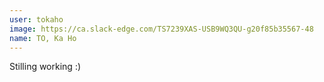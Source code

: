 ```yaml
---
user: tokaho
image: https://ca.slack-edge.com/TS7239XAS-USB9WQ3QU-g20f85b35567-48
name: TO, Ka Ho
---
```

Stilling working :)
